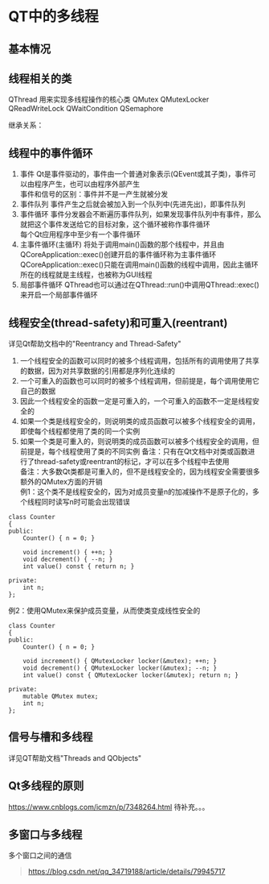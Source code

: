 # QT中的多线程

## 基本情况


## 线程相关的类
QThread
用来实现多线程操作的核心类
QMutex
QMutexLocker
QReadWriteLock
QWaitCondition
QSemaphore

继承关系：


## 线程中的事件循环
1. 事件
Qt是事件驱动的，事件由一个普通对象表示(QEvent或其子类)，事件可以由程序产生，也可以由程序外部产生  
事件和信号的区别：事件并不是一产生就被分发  
2. 事件队列
事件产生之后就会被加入到一个队列中(先进先出)，即事件队列  
3. 事件循环
事件分发器会不断遍历事件队列，如果发现事件队列中有事件，那么就把这个事件发送给它的目标对象，这个循环被称作事件循环  
每个Qt应用程序中至少有一个事件循环  
4. 主事件循环(主循环)
将处于调用main()函数的那个线程中，并且由QCoreApplication::exec()创建开启的事件循环称为主事件循环  
QCoreApplication::exec()只能在调用main()函数的线程中调用，因此主循环所在的线程就是主线程，也被称为GUI线程  
5. 局部事件循环
QThread也可以通过在QThread::run()中调用QThread::exec()来开启一个局部事件循环  


## 线程安全(thread-safety)和可重入(reentrant)
详见Qt帮助文档中的"Reentrancy and Thread-Safety"  
1. 一个线程安全的函数可以同时的被多个线程调用，包括所有的调用使用了共享的数据，因为对共享数据的引用都是序列化连续的
2. 一个可重入的函数也可以同时的被多个线程调用，但前提是，每个调用使用它自己的数据
3. 因此一个线程安全的函数一定是可重入的，一个可重入的函数不一定是线程安全的
4. 如果一个类是线程安全的，则说明类的成员函数可以被多个线程安全的调用，即使每个线程都使用了类的同一个实例
5. 如果一个类是可重入的，则说明类的成员函数可以被多个线程安全的调用，但前提是，每个线程使用了类的不同实例
备注：只有在Qt文档中对类或函数进行了thread-safety或reentrant的标记，才可以在多个线程中去使用  
备注：大多数Qt类都是可重入的，但不是线程安全的，因为线程安全需要很多额外的QMutex方面的开销  
例1：这个类不是线程安全的，因为对成员变量n的加减操作不是原子化的，多个线程同时读写n时可能会出现错误  
```
class Counter
{
public:
	Counter() { n = 0; }

	void increment() { ++n; }
	void decrement() { --n; }
	int value() const { return n; }

private:
	int n;
};
```
例2：使用QMutex来保护成员变量，从而使类变成线性安全的  
```
class Counter
{
public:
	Counter() { n = 0; }

	void increment() { QMutexLocker locker(&mutex); ++n; }
	void decrement() { QMutexLocker locker(&mutex); --n; }
	int value() const { QMutexLocker locker(&mutex); return n; }

private:
	mutable QMutex mutex;
	int n;
};
```


## 信号与槽和多线程
详见QT帮助文档"Threads and QObjects"  

## Qt多线程的原则
https://www.cnblogs.com/icmzn/p/7348264.html
待补充。。。


## 多窗口与多线程
多个窗口之间的通信
> https://blog.csdn.net/qq_34719188/article/details/79945717
